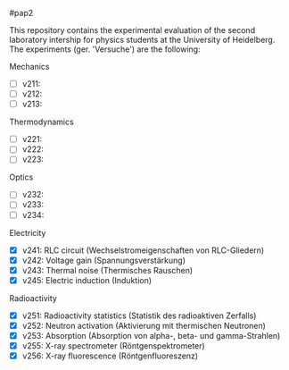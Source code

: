 #pap2

This repository contains the experimental evaluation of the second laboratory intership for physics students at the University of Heidelberg. The experiments (ger. 'Versuche') are the following:

Mechanics

- [ ] v211:
- [ ] v212:
- [ ] v213:

Thermodynamics

- [ ] v221:
- [ ] v222:
- [ ] v223:

Optics

- [ ] v232:
- [ ] v233:
- [ ] v234:

Electricity

- [x] v241: RLC circuit (Wechselstromeigenschaften von RLC-Gliedern)
- [x] v242: Voltage gain (Spannungsverstärkung)
- [x] v243: Thermal noise (Thermisches Rauschen)
- [x] v245: Electric induction (Induktion)

Radioactivity

- [x] v251: Radioactivity statistics (Statistik des radioaktiven Zerfalls)
- [x] v252: Neutron activation (Aktivierung mit thermischen Neutronen)
- [x] v253: Absorption (Absorption von alpha-, beta- und gamma-Strahlen)
- [x] v255: X-ray spectrometer (Röntgenspektrometer)
- [x] v256: X-ray fluorescence (Röntgenfluoreszenz)
